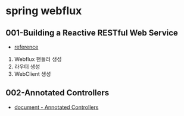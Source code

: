# spring webflux

## 001-Building a Reactive RESTful Web Service

- [reference](https://spring.io/guides/gs/reactive-rest-service/)

1. Webflux 핸들러 생성
2. 라우터 생성
3. WebClient 생성

## 002-Annotated Controllers

- [document - Annotated Controllers](https://docs.spring.io/spring-framework/docs/current/reference/html/web-reactive.html#webflux-controller)


